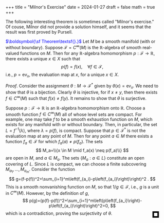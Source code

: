 +++
title = "Milnor's Exercise"
date = 2024-01-27
draft = false
math = true
+++

The following interesting theorem is sometimes called "Milnor's exercise." Of couse, Milnor did not provide a solution himself, and it seems that the result was first proved by Pursell.

<span style="color:blue">$\boldsymbol{\sf Theorem\textsf{}.}$</span>	Let $M$ be a smooth manifold (with or without boundary). Suppose $\mathcal{F}=C^{\infty}(M)$ is the $\mathbb{R}$-algebra of smooth real-valued functions on $M$. Then for any $\mathbb{R}$-algebra homomorphism $p:\mathcal F\to\mathbb{R}$, there exists a unique $x\in X$ such that
$$
p(f)=f(x),\quad \forall f\in\mathcal F,
$$
i.e., $p=\mathrm{ev}_{x}$, the evaluation map at $x$, for a unique $x\in X$.

*Proof*. Consider the assignment $\theta:M\to \mathcal F^*$ given by $\theta(x)=\mathrm{ev}_{x}$. We need to show that $\theta$ is a bijection. Clearly $\theta$ is injective, for if $x\ne y$, then there exists $f\in C^{\infty}(M)$ such that $f(x)\ne f(y)$. It remains to show that $\theta$ is surjective.
	
Suppose $p: \mathcal{F} \rightarrow \mathbb{R}$ is an $\mathbb{R}$-algebra homomorphism onto $\mathbb{R}$. Choose a smooth function $f \in C^{\infty}(M)$ all of whose level sets are compact. For example, one may take $f$ to be a smooth exhaustion function on $M$, which exists for any manifold with or without boundary. Then, in particular, the set $L=f^{-1}(\lambda)$, where $\lambda=p(f)$, is compact. Suppose that $p \in\mathcal F^*$ is not the evaluation map at any point of $M$. Then for any point $a \in M$ there exists a function $f_a \in \mathcal{F}$ for which $f_a(a) \neq p\left(f_a\right)$. The sets
$$
M_a=\\{x \in M \mid f_a(x) \neq p(f_a)\\}
$$
are open in $M$, and $a\in M_a$. The sets $\{M_a:a\in L\}$ constitute an open covering of $L$. Since $L$ is compact, we can choose a finite subcovering $M_{a_1}, \ldots, M_{a_m}$. Consider the function
$$
g=(f-p(f))^2+\sum_{i=1}^m\left(f_{a_i}-p\left(f_{a_i}\right)\right)^2 .
$$
This is a smooth nonvanishing function on $M$, so that $1 / g \in \mathcal{F}$, i.e., $g$ is a unit in $C^{\infty}(M)$. However, by the definition of $g$,
$$
p(g)=(p(f)-p(f))^2+\sum_{i=1}^m\left(p\left(f_{a_i}\right)-p\left(f_{a_i}\right)\right)^2=0,
$$
which is a contradiction, proving the surjectivity of $\theta$.

<div style="float: right; width: 0.8em; height: 0.8em; border: 0.4em solid black; position: relative; top: -2.1em"></div>